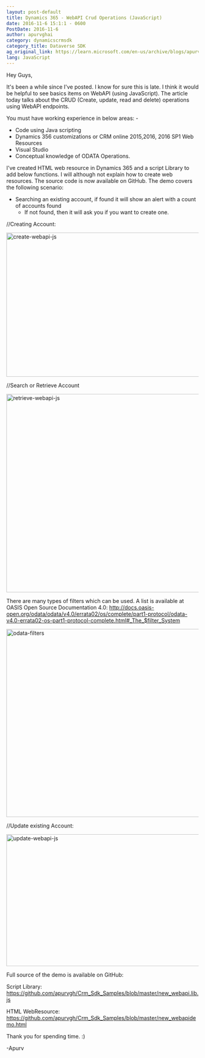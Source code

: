 ```yaml
---
layout: post-default
title: Dynamics 365 - WebAPI Crud Operations (JavaScript)
date: 2016-11-6 15:1:1 - 0600
PostDate: 2016-11-6
author: apurvghai
category: dynamicscrmsdk
category_title: Dataverse SDK
ag_original_link: https://learn.microsoft.com/en-us/archive/blogs/apurvghai/dynamics-365-webapi-crud-operations
lang: JavaScript
---
```

Hey Guys,

It's been a while since I've posted. I know for sure this is late. I think it would be helpful to see basics items on WebAPI (using JavaScript). The article today talks about the CRUD (Create, update, read and delete) operations using WebAPI endpoints.

You must have working experience in below areas: -
<ul>
 	<li>Code using Java scripting</li>
 	<li>Dynamics 356 customizations or CRM online 2015,2016, 2016 SP1 Web Resources</li>
 	<li>Visual Studio</li>
 	<li>Conceptual knowledge of ODATA Operations.</li>
</ul>
I've created HTML web resource in Dynamics 365 and a script Library to add below functions. I will although not explain how to create web resources. The source code is now available on GitHub. The demo covers the following scenario:
<ul>
 	<li>Searching an existing account, if found it will show an alert with a count of accounts found
<ul>
 	<li>If not found, then it will ask you if you want to create one.</li>
</ul>
</li>
</ul>
//Creating Account:

<a href="https://msdnshared.blob.core.windows.net/media/2016/11/create-webapi-js.png"><img width="862" height="377" class="alignnone wp-image-525 size-full" alt="create-webapi-js" src="https://msdnshared.blob.core.windows.net/media/2016/11/create-webapi-js.png" /></a>

//Search or Retrieve Account

<img width="1321" height="519" class="alignnone wp-image-536 size-full" alt="retrieve-webapi-js" src="http://apurvghai.files.wordpress.com/2016/11/retrieve-webapi-js.png" />

There are many types of filters which can be used. A list is available at OASIS Open Source Documentation 4.0: <a href="http://docs.oasis-open.org/odata/odata/v4.0/errata02/os/complete/part1-protocol/odata-v4.0-errata02-os-part1-protocol-complete.html#_The_$filter_System">http://docs.oasis-open.org/odata/odata/v4.0/errata02/os/complete/part1-protocol/odata-v4.0-errata02-os-part1-protocol-complete.html#_The_$filter_System</a>

<a href="http://apurvghai.files.wordpress.com/2016/11/odata-filters.png"><img width="922" height="492" class="alignnone wp-image-535 size-full" alt="odata-filters" src="http://apurvghai.files.wordpress.com/2016/11/odata-filters.png" /></a>

<span>//Update existing Account:</span>

<a href="http://apurvghai.files.wordpress.com/2016/11/update-webapi-js.png"><img width="889" height="345" class="alignnone wp-image-546" alt="update-webapi-js" src="http://apurvghai.files.wordpress.com/2016/11/update-webapi-js.png" /></a>

Full source of the demo is available on GitHub:

Script Library: <a href="https://github.com/apurvgh/Dynamics365Samples/blob/master/new_webapi.lib.js">https://github.com/apurvgh/Crm_Sdk_Samples/blob/master/new_webapi.lib.js</a>

HTML WebResource: <a href="https://github.com/apurvgh/Crm_Sdk_Samples/blob/master/new_webapidemo.html">https://github.com/apurvgh/Crm_Sdk_Samples/blob/master/new_webapidemo.html</a>

Thank you for spending time. :)

-Apurv
